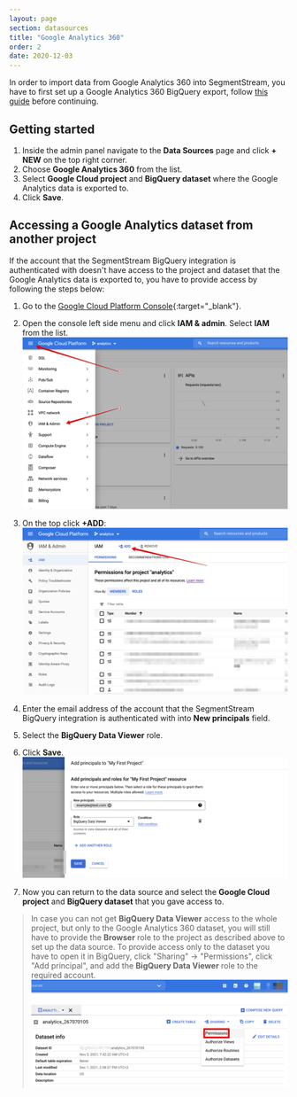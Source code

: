 ```yaml
---
layout: page
section: datasources
title: "Google Analytics 360"
order: 2
date: 2020-12-03
---
```


In order to import data from Google Analytics 360 into SegmentStream, you have to first set up a Google Analytics 360 BigQuery export, follow [this guide](https://support.google.com/analytics/answer/3416092?hl=en#zippy=%2Cin-this-article) before continuing.


## Getting started

1. Inside the admin panel navigate to the **Data Sources** page and click **+ NEW** on the top right corner.
2. Choose **Google Analytics 360** from the list.
3. Select **Google Cloud project** and **BigQuery dataset** where the Google Analytics data is exported to.
4. Click **Save**.

## Accessing a Google Analytics dataset from another project

If the account that the SegmentStream BigQuery integration is authenticated with doesn't have access to the project and dataset that the Google Analytics data is exported to, you have to provide access by following the steps below:

1. Go to the [Google Cloud Platform Console](https://console.cloud.google.com){:target="_blank"}.
2. Open the console left side menu and click **IAM & admin**. Select **IAM** from the list.
![BigQuery access IAM](/img/bigquery/bq-access-1.png)

3. On the top click **+ADD**:
![BigQuery add IAM](/img/bigquery/bq-access-2.png)

4. Enter the email address of the account that the SegmentStream BigQuery integration is authenticated with into **New principals** field.
5. Select the **BigQuery Data Viewer** role.

6. Click **Save**.
![BigQuery add IAM roles](/img/bigquery/bq-viewer.png)

7. Now you can return to the data source and select the **Google Cloud project** and **BigQuery dataset** that you gave access to.

> In case you can not get **BigQuery Data Viewer** access to the whole project, but only to the Google Analytics 360 dataset, you will still have to provide the **Browser** role to the project as described above to set up the data source.
To provide access only to the dataset you have to open it in BigQuery, click "Sharing" -> "Permissions", click "Add principal", and add the **BigQuery Data Viewer** role to the required account.
![BigQuery add IAM roles](/img/bigquery/dataset-permissions.png)
